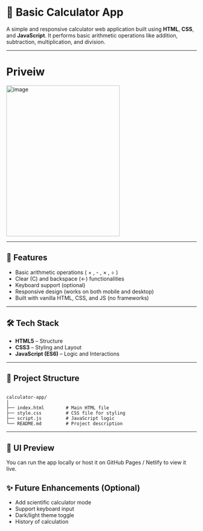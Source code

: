 # 🔢 Basic Calculator App

A simple and responsive calculator web application built using **HTML**, **CSS**, and **JavaScript**. It performs basic arithmetic operations like addition, subtraction, multiplication, and division.

---
# Priveiw
<img width="300" height="400" alt="image" src="https://github.com/user-attachments/assets/f94407ac-b382-4fba-900f-93e90ae893a2" />

---

## 🚀 Features

- Basic arithmetic operations ( + , - , × , ÷ )
- Clear (C) and backspace (←) functionalities
- Keyboard support (optional)
- Responsive design (works on both mobile and desktop)
- Built with vanilla HTML, CSS, and JS (no frameworks)

---

## 🛠️ Tech Stack

- **HTML5** – Structure
- **CSS3** – Styling and Layout
- **JavaScript (ES6)** – Logic and Interactions

---

## 📁 Project Structure

```

calculator-app/
│
├── index.html        # Main HTML file
├── style.css         # CSS file for styling
├── script.js         # JavaScript logic
└── README.md         # Project description

````

---

## 📸 UI Preview

You can run the app locally or host it on GitHub Pages / Netlify to view it live.



## ✨ Future Enhancements (Optional)

* Add scientific calculator mode
* Support keyboard input
* Dark/light theme toggle
* History of calculation
